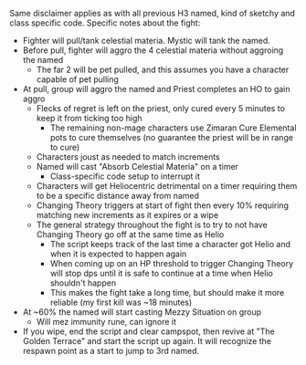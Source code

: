 Same disclaimer applies as with all previous H3 named, kind of sketchy and class specific code.  Specific notes about the fight:
- Fighter will pull/tank celestial materia.  Mystic will tank the named.
- Before pull, fighter will aggro the 4 celestial materia without aggroing the named
	- The far 2 will be pet pulled, and this assumes you have a character capable of pet pulling
- At pull, group will aggro the named and Priest completes an HO to gain aggro
	- Flecks of regret is left on the priest, only cured every 5 minutes to keep it from ticking too high
		- The remaining non-mage characters use Zimaran Cure Elemental pots to cure themselves (no guarantee the priest will be in range to cure)
	- Characters joust as needed to match increments
	- Named will cast "Absorb Celestial Materia" on a timer
		- Class-specific code setup to interrupt it
	- Characters will get Heliocentric detrimental on a timer requiring them to be a specific distance away from named
	- Changing Theory triggers at start of fight then every 10% requiring matching new increments as it expires or a wipe
	- The general strategy throughout the fight is to try to not have Changing Theory go off at the same time as Helio
		- The script keeps track of the last time a character got Helio and when it is expected to happen again
		- When coming up on an HP threshold to trigger Changing Theory will stop dps until it is safe to continue at a time when Helio shouldn't happen
		- This makes the fight take a long time, but should make it more reliable (my first kill was ~18 minutes)
- At ~60% the named will start casting Mezzy Situation on group
	- Will mez immunity rune, can ignore it
- If you wipe, end the script and clear campspot, then revive at "The Golden Terrace" and start the script up again.  It will recognize the respawn point as a start to jump to 3rd named.